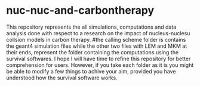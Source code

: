 # nuc-nuc-and-carbontherapy
This repository represents the all simulations, computations and data analysis done with respect to a research on 
the impact of nucleus-nuclesu collsion models in carbon therapy.
#the calling scheme folder is contains the geant4 simulation files while the other two files with LEM and MKM at their ends, 
represent the folder containing the computations using the survival softwares. 
I hope I will have time to refine this repository for better comprehension for users. However, if you take each folder as it is you might be able to modify a few things to achive your aim, 
provided you have understood how the survival software works.

